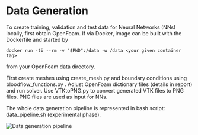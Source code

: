 # Data Generation

To create training, validation and test data for Neural Networks (NNs) locally, first obtain OpenFoam. If via Docker, image can be built with the Dockerfile and started by 

```docker run -ti --rm -v "$PWD":/data -w /data <your given container tag>```

from your OpenFoam data directory.

First create meshes using create_mesh.py and boundary conditions using bloodflow_functions.py . Adjust OpenFoam dictionary files (details in report) and run solver. Use VTKtoPNG.py to convert generated VTK files to PNG files. PNG files are used as input for NNs. 

The whole data generation pipeline is represented in bash script: data_pipeline.sh (experimental phase). 

![Data generation pipeline](../../Report/images/data_pipeline.png)